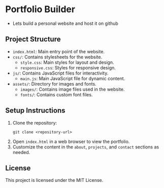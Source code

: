 # Portfolio Builder
* Lets build a personal website and host it on github

## Project Structure

- `index.html`: Main entry point of the website.
- `css/`: Contains stylesheets for the website.
  - `style.css`: Main styles for layout and design.
  - `responsive.css`: Styles for responsive design.
- `js/`: Contains JavaScript files for interactivity.
  - `main.js`: Main JavaScript file for dynamic content.
- `assets/`: Directory for images and fonts.
  - `images/`: Contains image files used in the website.
  - `fonts/`: Contains custom font files.

## Setup Instructions

1. Clone the repository:
   ```
   git clone <repository-url>
   ```
2. Open `index.html` in a web browser to view the portfolio.
3. Customize the content in the `about`, `projects`, and `contact` sections as needed.

## License

This project is licensed under the MIT License.
